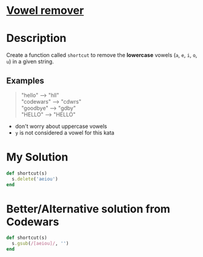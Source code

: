 # [Vowel remover](https://www.codewars.com/kata/5547929140907378f9000039)

# Description
Create a function called <code>shortcut</code> to remove the **lowercase** vowels 
(<code>a</code>, <code>e</code>, <code>i</code>, <code>o</code>, <code>u</code>) in a given string.

## Examples
>"hello"     -->  "hll"\
"codewars"  -->  "cdwrs"\
"goodbye"   -->  "gdby"\
"HELLO"     -->  "HELLO"

* don't worry about uppercase vowels
* <code>y</code> is not considered a vowel for this kata

# My Solution
```ruby
def shortcut(s)
  s.delete('aeiou')
end
```
# Better/Alternative solution from Codewars
```ruby
def shortcut(s)
  s.gsub(/[aeiou]/, '')
end
```
